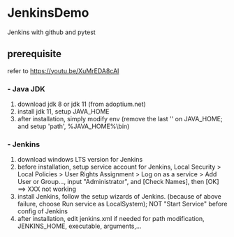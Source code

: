 # JenkinsDemo
Jenkins with github and pytest


## prerequisite 
refer to https://youtu.be/XuMrEDA8cAI
### - Java JDK
1. download jdk 8 or jdk 11 (from adoptium.net)
2. install jdk 11, setup JAVA_HOME
3. after installation, simply modify env (remove the last '\' on JAVA_HOME; and setup 'path', %JAVA_HOME%\bin)

### - Jenkins
1. download windows LTS version for Jenkins
2. before installation, setup service account for Jenkins, Local Security > Local Policies > User Rights Assignment > Log on as a service > Add User or Group..., input "Administrator", and [Check Names], then [OK] ==> XXX not working
3. install Jenkins, follow the setup wizards of Jenkins. (because of above failure, choose Run service as LocalSystem); NOT "Start Service" before config of Jenkins
4. after installation, edit jenkins.xml if needed for path modification, JENKINS_HOME, executable, arguments,...
 
